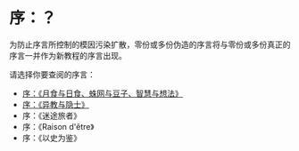 # 序：？

为防止序言所控制的模因污染扩散，零份或多份伪造的序言将与零份或多份真正的序言一并作为新教程的序言出现。

请选择你要查阅的序言：

  - [序：《月食与日食、蛛网与豆子、智慧与想法》](preface-0.md) <!-- Pun on Eclipse/NetBeas/IDEA -->
  - [序：《异教与隐士》](preface-1.md)  <!-- The Preface from Harbinger -->
  - 序：《迷途旅者》 <!-- Saluation to newcomers -->
  - 序：《Raison d'être》 <!-- My autobiography -->
  - 序：《以史为鉴》 <!-- Advises to newcomers: learn java -->
